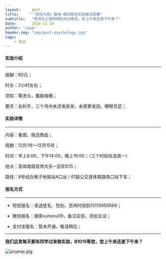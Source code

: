```yaml
---
layout:     post
title:     "「非同凡想」脑电-眼动联合实验被试招募"
subtitle:   "首师大心理学院B1015等您，您上午来还是下午来？"
date:       2018-11-29
author: "zapp"
header-img: "img/post-psychology.jpg"
tags:
    - 杂谈
---
```


#### 实验介绍
---

报酬：80元；

时长：2小时左右；

须知：需洗头，戴脑电帽；

要求：右利手，三个月内未烫发染发，未感冒发烧，睡眠充足；

#### 实验详情
----

内容：看图，挑选商品；

周期：12月1号～12月15号；

时间：早上9:00，下午14:00，晚上19:00；（三个时段任选其一）

地点：首体南路首师大东一区B1015；

路线：9号线白堆子地铁站A口出 / 61路公交首体南路南口站下车；

#### 报名方式
---

* 短信报名：发送姓名、性别、空闲时段到13114959569；

* 微信报名：搜索xuhenu09，备注实验，添加主试；

* 支付宝报名：暂未开通，敬请稍后；

---

**我们这里每天都有同学过来做实验，B1015等您，您上午来还是下午来？**


![psyexp.jpg](http://pdsh5ir09.bkt.clouddn.com/psyexp.jpg)